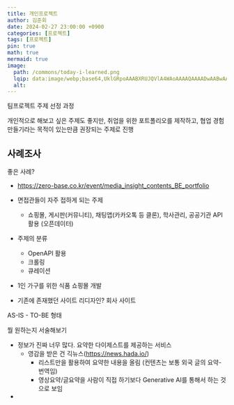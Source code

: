 ```yaml
---
title: 개인프로젝트
author: 김준회
date: 2024-02-27 23:00:00 +0900
categories: [프로젝트]
tags: [프로젝트]
pin: true
math: true
mermaid: true
image:
  path: /commons/today-i-learned.png
  lqip: data:image/webp;base64,UklGRpoAAABXRUJQVlA4WAoAAAAQAAAADwAABwAAQUxQSDIAAAARL0AmbZurmr57yyIiqE8oiG0bejIYEQTgqiDA9vqnsUSI6H+oAERp2HZ65qP/VIAWAFZQOCBCAAAA8AEAnQEqEAAIAAVAfCWkAALp8sF8rgRgAP7o9FDvMCkMde9PK7euH5M1m6VWoDXf2FkP3BqV0ZYbO6NA/VFIAAAA
  alt:
---
```


팀프로젝트 주제 선정 과정

개인적으로 해보고 싶은 주제도 좋지만, 취업을 위한 포트폴리오를 제작하고, 협업 경험 만들기라는 목적이 있는만큼 권장되는 주제로 진행

## 사례조사

좋은 사례?
* https://zero-base.co.kr/event/media_insight_contents_BE_portfolio


* 면접관들이 자주 접하게 되는 주제
  * 쇼핑몰, 게시판(커뮤니티), 채팅앱(카카오톡 등 클론), 학사관리, 공공기관 API 활용 (오픈데이터)

* 주제의 분류 
  * OpenAPI 활용
  * 크롤링
  * 큐레이션

* 1인 가구를 위한 식품 쇼핑몰 개발
* 기존에 존재했던 사이트 리디자인? 회사 사이트


AS-IS - TO-BE 형태

뭘 원하는지 서술해보기
* 정보가 진짜 너무 많다. 요약한 다이제스트를 제공하는 서비스
  * 영감을 받은 건 긱뉴스(https://news.hada.io/)
    * 리스트만을 활용하여 요약한 내용을 올림 (컨텐츠는 보통 외국 글의 요약-번역임)
    * 영상요약/글요약을 사람이 직접 하기보다 Generative AI를 통해서 하는 것으로 보임
* 